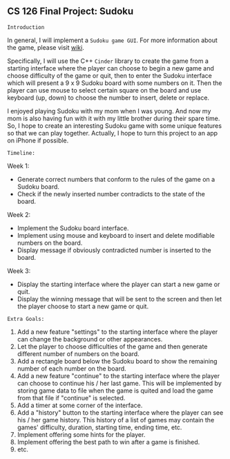 ## CS 126 Final Project: Sudoku

`Introduction`

In general, I will implement a `Sudoku game GUI`. For more information about the game, please visit 
[wiki](https://en.wikipedia.org/wiki/Sudoku).

Specifically, I will use the C++ `Cinder` library to create the game from a starting
interface where the player can choose to begin a new game and choose difficulty of the game or quit, then to enter the 
Sudoku interface which will present a 9 x 9 Sudoku board with some numbers on it. Then the player
can use mouse to select certain square on the board and use keyboard (up, down) to choose the number to insert, delete
or replace.

I enjoyed playing Sudoku with my mom when I was young. And now my mom is also having fun with it with my little brother 
during their spare time. So, I hope to create an interesting Sudoku game with some unique features so that we can 
play together. Actually, I hope to turn this project to an app on iPhone if possible.

`Timeline:` 

Week 1:
- Generate correct numbers that conform to the rules of the game on a Sudoku board.
- Check if the newly inserted number contradicts to the state of the board.

Week 2:

- Implement the Sudoku board interface. 
- Implement using mouse and keyboard to insert and delete modifiable numbers on the board.
- Display message if obviously contradicted number is inserted to the board.

Week 3:

- Display the starting interface where the player can start a new game or quit.
- Display the winning message that will be sent to the screen and then let the player choose to start a new game or 
   quit.
   
`Extra Goals:`

1. Add a new feature "settings" to the starting interface where the player can change the background or 
   other appearances. 
2. Let the player to choose difficulties of the game and then generate different number of numbers on the board.
3. Add a rectangle board below the Sudoku board to show the remaining number of each number on the board.
4. Add a new feature "continue" to the starting interface where the player can choose to continue his / her last game.
   This will be implemented by storing game data to file when the game is quited and load the game from that file if 
   "continue" is selected.
5. Add a timer at some corner of the interface.
6. Add a "history" button to the starting interface where the player can see his / her game history. This history of 
   a list of games may contain the games' difficulty, duration, starting time, ending time, etc.
7. Implement offering some hints for the player.
8. Implement offering the best path to win after a game is finished. 
9. etc.